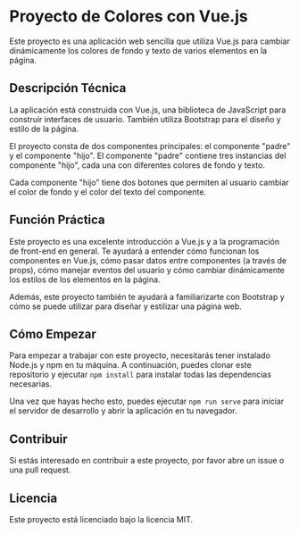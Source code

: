 # Proyecto de Colores con Vue.js

Este proyecto es una aplicación web sencilla que utiliza Vue.js para cambiar dinámicamente los colores de fondo y texto de varios elementos en la página.

## Descripción Técnica

La aplicación está construida con Vue.js, una biblioteca de JavaScript para construir interfaces de usuario. También utiliza Bootstrap para el diseño y estilo de la página.

El proyecto consta de dos componentes principales: el componente "padre" y el componente "hijo". El componente "padre" contiene tres instancias del componente "hijo", cada una con diferentes colores de fondo y texto.

Cada componente "hijo" tiene dos botones que permiten al usuario cambiar el color de fondo y el color del texto del componente.

## Función Práctica

Este proyecto es una excelente introducción a Vue.js y a la programación de front-end en general. Te ayudará a entender cómo funcionan los componentes en Vue.js, cómo pasar datos entre componentes (a través de props), cómo manejar eventos del usuario y cómo cambiar dinámicamente los estilos de los elementos en la página.

Además, este proyecto también te ayudará a familiarizarte con Bootstrap y cómo se puede utilizar para diseñar y estilizar una página web.

## Cómo Empezar

Para empezar a trabajar con este proyecto, necesitarás tener instalado Node.js y npm en tu máquina. A continuación, puedes clonar este repositorio y ejecutar `npm install` para instalar todas las dependencias necesarias.

Una vez que hayas hecho esto, puedes ejecutar `npm run serve` para iniciar el servidor de desarrollo y abrir la aplicación en tu navegador.

## Contribuir

Si estás interesado en contribuir a este proyecto, por favor abre un issue o una pull request.

## Licencia

Este proyecto está licenciado bajo la licencia MIT.
